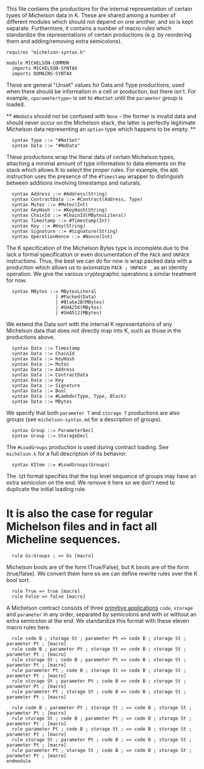 This file contains the productions for the internal representation of certain types of Michelson data in K.  These are shared among a number of different modules which should not depend on one another, and so is kept separate.  Furthermore, it contains a number of macro rules which standardize the representations of certain productions (e.g. by reordering them and adding/removing extra semicolons).

```k
requires "michelson-syntax.k"

module MICHELSON-COMMON
  imports MICHELSON-SYNTAX
  imports DOMAINS-SYNTAX
```

These are general "Unset" values for Data and Type productions, used when there should be information in a cell or production, but there isn't.  For example, `<parametertype>` is set to `#NotSet` until the `parameter` group is loaded.

** `#NoData` should not be confused with `None` - the former is invalid data and should never occur on the Michelson stack, the latter is perfectly legitimate Michelson data representing an `option` type which happens to be empty.  **

```k
  syntax Type ::= "#NotSet"
  syntax Data ::= "#NoData"
```

These productions wrap the literal data of certain Michelson types, attaching a minimal amount of type information to data elements on the stack which allows K to select the proper rules.  For example, the `ADD` instruction uses the presence of the `#Timestamp` wrapper to distinguish between additions involving timestamps and naturals.

```k
  syntax Address ::= #Address(String)
  syntax ContractData ::= #Contract(Address, Type)
  syntax Mutez ::= #Mutez(Int)
  syntax KeyHash ::= #KeyHash(String)
  syntax ChainId ::= #ChainId(MBytesLiteral)
  syntax Timestamp ::= #Timestamp(Int)
  syntax Key ::= #Key(String)
  syntax Signature ::= #Signature(String)
  syntax OperationNonce ::= #Nonce(Int)
```

The K specification of the Michelson Bytes type is incomplete due to the lack a formal specification or even documentation of the `PACK` and `UNPACK` instructions.  Thus, the best we can do for now is wrap packed data with a production which allows us to axiomatize `PACK ; UNPACK _` as an identity operation.  We give the various cryptographic operations a similar treatment for now.

```k
  syntax MBytes ::= MBytesLiteral
                  | #Packed(Data)
                  | #Blake2B(MBytes)
                  | #SHA256(MBytes) 
                  | #SHA512(MBytes)
```

We extend the Data sort with the internal K representations of any Michelson data that does not directly map into K, such as those in the productions above.

```k
  syntax Data ::= Timestamp
  syntax Data ::= ChainId
  syntax Data ::= KeyHash
  syntax Data ::= Mutez
  syntax Data ::= Address
  syntax Data ::= ContractData
  syntax Data ::= Key
  syntax Data ::= Signature
  syntax Data ::= Bool
  syntax Data ::= #Lambda(Type, Type, Block)
  syntax Data ::= MBytes
```

We specify that both `parameter T` and `storage T` productions are also groups (see `michelson-syntax.md` for a description of groups).

```k
  syntax Group ::= ParameterDecl
  syntax Group ::= StorageDecl
```

The `#LoadGroups` production is used during contract loading.  See `michelson.k` for a full description of its behavior.

```k
  syntax KItem ::= #LoadGroups(Groups)
```

The .tzt format specifies that the top level sequence of groups may have an extra semicolon on the end.  We remove it here so we don't need to duplicate the initial loading rule.

# It is also the case for regular Michelson files and in fact all Micheline sequences.

```k
  rule Gs:Groups ; => Gs [macro]
```

Michelson bools are of the form (True/False), but K bools are of the form (true/false).  We convert them here so we can define rewrite rules over the K bool sort.

```k
  rule True => true [macro]
  rule False => false [macro]
```

A Michelson contract consists of three [primitive applications](https://tezos.gitlab.io/whitedoc/michelson.html#primitive-applications) `code`, `storage` and `parameter` in any order, separated by semicolons and with or without an extra semicolon at the end.  We standardize this format with these eleven macro rules here.

```k
  rule code B ; storage St ; parameter Pt => code B ; storage St ; parameter Pt ; [macro]
  rule code B ; parameter Pt ; storage St => code B ; storage St ; parameter Pt ; [macro]
  rule storage St ; code B ; parameter Pt => code B ; storage St ; parameter Pt ; [macro]
  rule parameter Pt ; code B ; storage St => code B ; storage St ; parameter Pt ; [macro]
  rule storage St ; parameter Pt ; code B => code B ; storage St ; parameter Pt ; [macro]
  rule parameter Pt ; storage St ; code B => code B ; storage St ; parameter Pt ; [macro]

  rule code B ; parameter Pt ; storage St ; => code B ; storage St ; parameter Pt ; [macro]
  rule storage St ; code B ; parameter Pt ; => code B ; storage St ; parameter Pt ; [macro]
  rule parameter Pt ; code B ; storage St ; => code B ; storage St ; parameter Pt ; [macro]
  rule storage St ; parameter Pt ; code B ; => code B ; storage St ; parameter Pt ; [macro]
  rule parameter Pt ; storage St ; code B ; => code B ; storage St ; parameter Pt ; [macro]
endmodule
```
